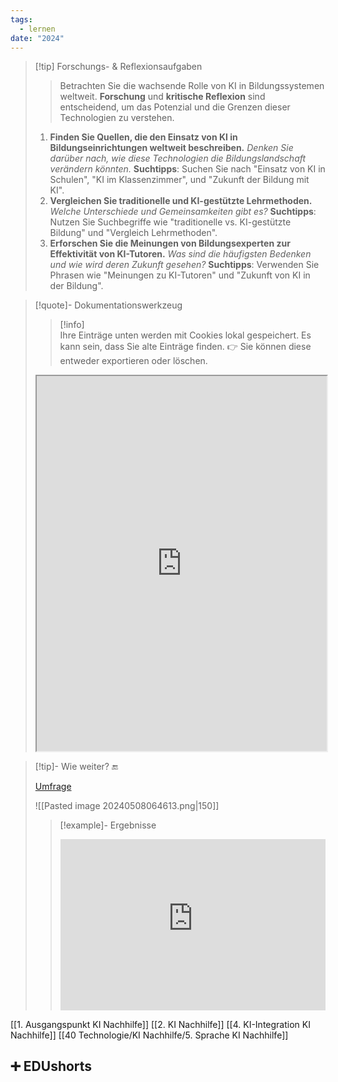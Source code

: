 ```yaml
---
tags:
  - lernen
date: "2024"
---
```

>[!tip] Forschungs- & Reflexionsaufgaben
>> Betrachten Sie die wachsende Rolle von KI in Bildungssystemen weltweit. **Forschung** und **kritische Reflexion** sind entscheidend, um das Potenzial und die Grenzen dieser Technologien zu verstehen.
>
>1. **Finden Sie Quellen, die den Einsatz von KI in Bildungseinrichtungen weltweit beschreiben.** _Denken Sie darüber nach, wie diese Technologien die Bildungslandschaft verändern könnten._ **Suchtipps**: Suchen Sie nach "Einsatz von KI in Schulen", "KI im Klassenzimmer", und "Zukunft der Bildung mit KI".
>2. **Vergleichen Sie traditionelle und KI-gestützte Lehrmethoden.** _Welche Unterschiede und Gemeinsamkeiten gibt es?_ **Suchtipps**: Nutzen Sie Suchbegriffe wie "traditionelle vs. KI-gestützte Bildung" und "Vergleich Lehrmethoden".
>3. **Erforschen Sie die Meinungen von Bildungsexperten zur Effektivität von KI-Tutoren.** _Was sind die häufigsten Bedenken und wie wird deren Zukunft gesehen?_ **Suchtipps**: Verwenden Sie Phrasen wie "Meinungen zu KI-Tutoren" und "Zukunft von KI in der Bildung".

>[!quote]- Dokumentationswerkzeug
>>[!info]  
>Ihre Einträge unten werden mit Cookies lokal gespeichert. Es kann sein, dass Sie alte Einträge finden. 
>👉 Sie können diese entweder exportieren oder löschen.
><iframe width="100%" height="600" src="https://app.Lumi.education/run/nYkJQz" allowfullscreen allow="geolocation *; autoplay; encrypted-media"></iframe>

>[!tip]- Wie weiter? 🔚
>
>[Umfrage](https://www.menti.com/alnvx5wupwzg)
>
>![[Pasted image 20240508064613.png|150]]
>>[!example]- Ergebnisse
>><div style='position: relative; padding-bottom: 56.25%; padding-top: 35px; height: 0; overflow: hidden;'><iframe sandbox='allow-scripts allow-same-origin allow-presentation' allowfullscreen='true' allowtransparency='true' frameborder='0' height='315' src='https://www.mentimeter.com/app/presentation/alkw7acojrc4evsgmn7aj9tdr5r694of/embed' style='position: absolute; top: 0; left: 0; width: 100%; height: 100%;' width='420'></iframe></div>




[[1. Ausgangspunkt KI Nachhilfe]]
[[2. KI Nachhilfe]]
[[4. KI-Integration KI Nachhilfe]]
[[40 Technologie/KI Nachhilfe/5. Sprache KI Nachhilfe]]

## ➕ EDUshorts
